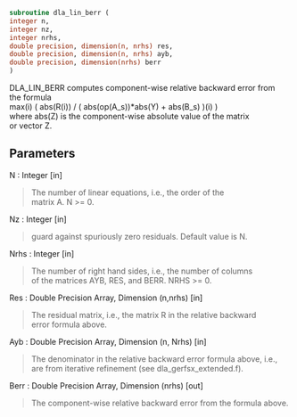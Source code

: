 ```fortran  
subroutine dla_lin_berr (  
integer n,  
integer nz,  
integer nrhs,  
double precision, dimension(n, nrhs) res,  
double precision, dimension(n, nrhs) ayb,  
double precision, dimension(nrhs) berr  
)  
```  
  
DLA_LIN_BERR computes component-wise relative backward error from  
the formula  
max(i) ( abs(R(i)) / ( abs(op(A_s))*abs(Y) + abs(B_s) )(i) )  
where abs(Z) is the component-wise absolute value of the matrix  
or vector Z.  
  
## Parameters  
N : Integer [in]  
> The number of linear equations, i.e., the order of the  
> matrix A.  N >= 0.  
  
Nz : Integer [in]  
> guard against spuriously zero residuals. Default value is N.  
  
Nrhs : Integer [in]  
> The number of right hand sides, i.e., the number of columns  
> of the matrices AYB, RES, and BERR.  NRHS >= 0.  
  
Res : Double Precision Array, Dimension (n,nrhs) [in]  
> The residual matrix, i.e., the matrix R in the relative backward  
> error formula above.  
  
Ayb : Double Precision Array, Dimension (n, Nrhs) [in]  
> The denominator in the relative backward error formula above, i.e.,  
> are from iterative refinement (see dla_gerfsx_extended.f).  
  
Berr : Double Precision Array, Dimension (nrhs) [out]  
> The component-wise relative backward error from the formula above.  
  
